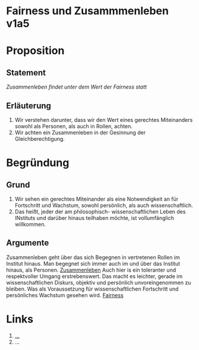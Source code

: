 <!---
   NAME - The NAME of this project is:
ethos

  FILE - The FILENAME of the current file is:
/v1a5.md

  CREATION - This project was CREATED on:
2017-01-28-16:15:00 UTC

  MODIFICATION - This project was last MODIFIED on:
2017-01-28-16:15:00 UTC

  VERSION - The current VERSION of this project is:
<git-commit-hash>-2017-01-28-16:15:00 UTC

  CREATOR(S) - This project was CREATED by:
Michael Czechowski, Martin Maga

  CONTACT - You can CONTACT the creator(s) or developer(s) of this project at:
E-Mail: mail@martinmaga.de

  COPYRIGHT - The COPYRIGHT holder of this project is:
COPYRIGHT (c) 2016 Martin Maga

  LICENSE - This project is LICENSED under the following license:
Martin Maga 2016 CC BY-SA 4.0 https://creativecommons.org

  SUBFILE – This is a SUBFILE! For more INFORMATION on this project go to:
/README.md
--->

# Fairness und Zusammmenleben v1a5

# Proposition
## Statement
*Zusammenleben findet unter dem Wert der Fairness statt*

## Erläuterung
1. Wir verstehen darunter, dass wir den Wert eines gerechtes Miteinanders sowohl als Personen, als auch in Rollen, achten.
2. Wir achten ein Zusammenleben in der Gesinnung der Gleichberechtigung.

# Begründung
## Grund
1. Wir sehen ein gerechtes Miteinander als eine Notwendigkeit an für Fortschritt und Wachstum, sowohl persönlich, als auch wissenschaftlich.
2. Das heißt, jeder der am philosophisch- wissenschaftlichen Leben des INstituts und darüber hinaus teilhaben möchte, ist vollumfänglich willkommen.

## Argumente 
Zusammenleben geht über das sich Begegnen in vertretenen Rollen im Institut hinaus. Man begegnet sich immer auch im und über das Institut hinaus, als Personen. [Zusammenleben](../contents/roles/a5_live) Auch hier is ein toleranter und respektvoller Umgang erstrebenswert. Das macht es leichter, gerade im wissenschaftlichen Diskurs, objektiv und persönlich unvoreingenommen zu bleiben. Was als Voraussetzung für wissenschaftlichen Fortschritt und persönliches Wachstum gesehen wird. [Fairness](../contents/values/v1_fairness.md)


# Links
  1. […](…)
  2. …
